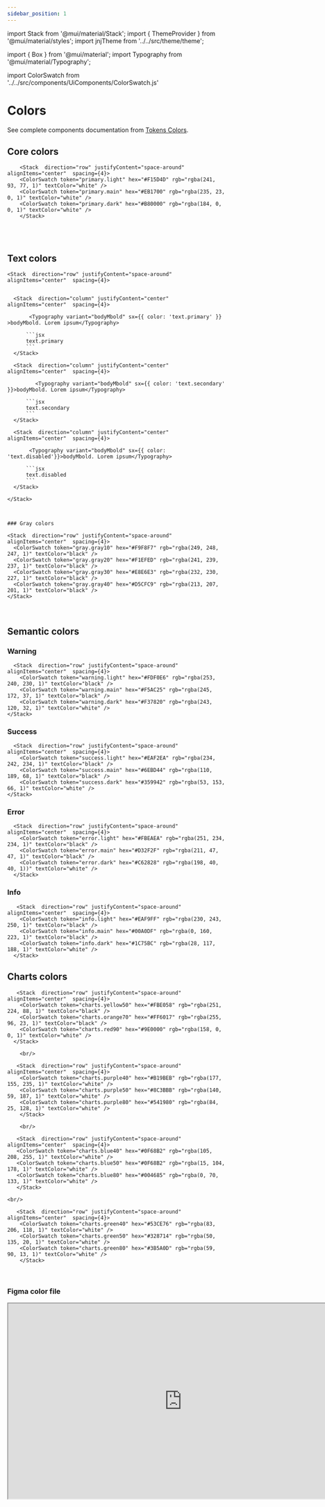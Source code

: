 ```yaml
---
sidebar_position: 1
---
```


import Stack from '@mui/material/Stack';
import { ThemeProvider } from '@mui/material/styles';
import jnjTheme from '../../src/theme/theme';

import { Box } from '@mui/material';
import Typography from '@mui/material/Typography';

import ColorSwatch  from '../../src/components/UiComponents/ColorSwatch.js' 


# Colors

See complete components documentation from [Tokens Colors](https://mui.com/material-ui/customization/color/).

  <ThemeProvider theme={jnjTheme}>

## Core colors

        <Stack  direction="row" justifyContent="space-around" alignItems="center"  spacing={4}>
        <ColorSwatch token="primary.light" hex="#F15D4D" rgb="rgba(241, 93, 77, 1)" textColor="white" />
        <ColorSwatch token="primary.main" hex="#EB1700" rgb="rgba(235, 23, 0, 1)" textColor="white" />
        <ColorSwatch token="primary.dark" hex="#B80000" rgb="rgba(184, 0, 0, 1)" textColor="white" />
        </Stack>

 <br/>  
          <Stack  direction="row" justifyContent="space-around" alignItems="center"  spacing={4}>
          <ColorSwatch token="secondary.light" hex="#4D4D4D" rgb="rgba(77,77,77, 1)" textColor="white" />
          <ColorSwatch token="secondary.main" hex="#212121" rgb="rgba(33, 33, 33, 1)" textColor="white" />
          <ColorSwatch token="secondary.dark" hex="#171717" rgb="rgba(23, 23, 23, 1)" textColor="white" />
          </Stack>

        
 <br/>  
          <Stack  direction="row" justifyContent="space-around" alignItems="center"  spacing={4}>
          <ColorSwatch token="white" hex="#FFFFFF" rgb="rgba(255, 255, 255, 1)" textColor="black" />
          <ColorSwatch token="black" hex="#212121" rgb="rgba(33, 33, 33, 1)" textColor="white" />
          </Stack>


  
## Text colors

    <Stack  direction="row" justifyContent="space-around" alignItems="center"  spacing={4}>
    

      <Stack  direction="column" justifyContent="center" alignItems="center"  spacing={4}>
          
           <Typography variant="bodyMbold" sx={{ color: 'text.primary' }} >bodyMbold. Lorem ipsum</Typography>

          ```jsx
          text.primary
          ```
      </Stack>

      <Stack  direction="column" justifyContent="center" alignItems="center"  spacing={4}>
            
             <Typography variant="bodyMbold" sx={{ color: 'text.secondary' }}>bodyMbold. Lorem ipsum</Typography>

          ```jsx
          text.secondary
          ```
      </Stack>

      <Stack  direction="column" justifyContent="center" alignItems="center"  spacing={4}>
          
           <Typography variant="bodyMbold" sx={{ color: 'text.disabled'}}>bodyMbold. Lorem ipsum</Typography>

          ```jsx
          text.disabled
          ```
      </Stack>

    </Stack>



    ### Gray colors

    <Stack  direction="row" justifyContent="space-around" alignItems="center"  spacing={4}>
      <ColorSwatch token="gray.gray10" hex="#F9F8F7" rgb="rgba(249, 248, 247, 1)" textColor="black" />
      <ColorSwatch token="gray.gray20" hex="#F1EFED" rgb="rgba(241, 239, 237, 1)" textColor="black" />
      <ColorSwatch token="gray.gray30" hex="#E8E6E3" rgb="rgba(232, 230, 227, 1)" textColor="black" />
      <ColorSwatch token="gray.gray40" hex="#D5CFC9" rgb="rgba(213, 207, 201, 1)" textColor="black" />
    </Stack>

 <br/>  
      
   

 
  <Stack  direction="row" justifyContent="space-around" alignItems="center"  spacing={4}>
      <ColorSwatch token="gray.gray50" hex="#C1BBB3" rgb="rgba(249, 248, 247, 1)" textColor="black" />
      <ColorSwatch token="gray.gray60" hex="#A39992" rgb="rgba(241, 239, 237, 1)" textColor="black" />
      <ColorSwatch token="gray.gray70" hex="#81766F" rgb="rgba(232, 230, 227, 1)" textColor="white" />
      <ColorSwatch token="gray.gray80" hex="#564C47" rgb="rgba(213, 207, 201, 1)" textColor="white" />
    </Stack>
  



## Semantic colors

### Warning


      <Stack  direction="row" justifyContent="space-around" alignItems="center"  spacing={4}>
        <ColorSwatch token="warning.light" hex="#FDF0E6" rgb="rgba(253, 240, 230, 1)" textColor="black" />
        <ColorSwatch token="warning.main" hex="#F5AC25" rgb="rgba(245, 172, 37, 1)" textColor="black" />
        <ColorSwatch token="warning.dark" hex="#F37820" rgb="rgba(243, 120, 32, 1)" textColor="white" />
    </Stack>




### Success

   
      <Stack  direction="row" justifyContent="space-around" alignItems="center"  spacing={4}>
        <ColorSwatch token="success.light" hex="#EAF2EA" rgb="rgba(234, 242, 234, 1)" textColor="black" />
        <ColorSwatch token="success.main" hex="#6EBD44" rgb="rgba(110, 189, 68, 1)" textColor="black" />
        <ColorSwatch token="success.dark" hex="#359942" rgb="rgba(53, 153, 66, 1)" textColor="white" />
    </Stack>

  
### Error

  

      <Stack  direction="row" justifyContent="space-around" alignItems="center"  spacing={4}>
        <ColorSwatch token="error.light" hex="#FBEAEA" rgb="rgba(251, 234, 234, 1)" textColor="black" />
        <ColorSwatch token="error.main" hex="#D32F2F" rgb="rgba(211, 47, 47, 1)" textColor="black" />
        <ColorSwatch token="error.dark" hex="#C62828" rgb="rgba(198, 40, 40, 1))" textColor="white" />
      </Stack>




          
### Info


       <Stack  direction="row" justifyContent="space-around" alignItems="center"  spacing={4}>
        <ColorSwatch token="info.light" hex="#EAF9FF" rgb="rgba(230, 243, 250, 1)" textColor="black" />
        <ColorSwatch token="info.main" hex="#00A0DF" rgb="rgba(0, 160, 223, 1)" textColor="black" />
        <ColorSwatch token="info.dark" hex="#1C75BC" rgb="rgba(28, 117, 188, 1)" textColor="white" />
      </Stack>
  
                 
## Charts colors

 

  
       <Stack  direction="row" justifyContent="space-around" alignItems="center"  spacing={4}>
        <ColorSwatch token="charts.yellow50" hex="#FBE058" rgb="rgba(251, 224, 88, 1)" textColor="black" />
        <ColorSwatch token="charts.orange70" hex="#FF6017" rgb="rgba(255, 96, 23, 1)" textColor="black" />
        <ColorSwatch token="charts.red90" hex="#9E0000" rgb="rgba(158, 0, 0, 1)" textColor="white" />     
      </Stack>

        <br/>
    
       <Stack  direction="row" justifyContent="space-around" alignItems="center"  spacing={4}>
        <ColorSwatch token="charts.purple40" hex="#B19BEB" rgb="rgba(177, 155, 235, 1)" textColor="white" />
        <ColorSwatch token="charts.purple50" hex="#8C3BBB" rgb="rgba(140, 59, 187, 1)" textColor="white" />
        <ColorSwatch token="charts.purple80" hex="#541980" rgb="rgba(84, 25, 128, 1)" textColor="white" />
        </Stack>

        <br/>

       <Stack  direction="row" justifyContent="space-around" alignItems="center"  spacing={4}>
       <ColorSwatch token="charts.blue40" hex="#0F68B2" rgb="rgba(105, 208, 255, 1)" textColor="white" />
       <ColorSwatch token="charts.blue50" hex="#0F68B2" rgb="rgba(15, 104, 178, 1)" textColor="white" />
       <ColorSwatch token="charts.blue80" hex="#004685" rgb="rgba(0, 70, 133, 1)" textColor="white" />     
       </Stack>

    <br/>

       <Stack  direction="row" justifyContent="space-around" alignItems="center"  spacing={4}>
        <ColorSwatch token="charts.green40" hex="#53CE76" rgb="rgba(83, 206, 118, 1)" textColor="white" />
        <ColorSwatch token="charts.green50" hex="#328714" rgb="rgba(50, 135, 20, 1)" textColor="white" />
        <ColorSwatch token="charts.green80" hex="#3B5A0D" rgb="rgba(59, 90, 13, 1)" textColor="white" />
        </Stack>



      

  </ThemeProvider>
  <br />

### Figma color file

<iframe
  height="450"
  width="800"
  src="https://www.figma.com/embed?embed_host=share&url=https%3A%2F%2Fwww.figma.com%2Ffile%2FxTiCfjt9icR0Ydlrn2VmpO%2FAtoms-J%2526J---v1.1.0%3Ftype%3Ddesign%26node-id%3D6%253A9%26mode%3Ddesign%26t%3Dbww5aUSp34iRjiRV-1"
  allowfullscreen
/>

